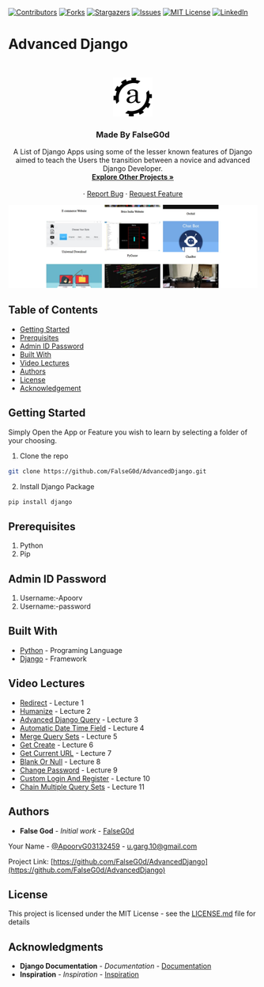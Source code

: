 [![Contributors][contributors-shield]][contributors-url]
[![Forks][forks-shield]][forks-url]
[![Stargazers][stars-shield]][stars-url]
[![Issues][issues-shield]][issues-url]
[![MIT License][license-shield]][license-url]
[![LinkedIn][linkedin-shield]][linkedin-url]


# Advanced Django

<!-- PROJECT LOGO -->
<br />
<p align="center">
  <a href="http://apoorvgarg.herokuapp.com/">
    <img src="images/Logo.png" alt="Logo" width="80" height="80">
  </a>

  <h3 align="center">Made By FalseG0d</h3>

  <p align="center">
    A List of Django Apps using some of the lesser known features of Django aimed to teach the Users the transition between a novice and advanced Django Developer.
    <br />
    <a href="https://github.com/FalseG0d?tab=repositories"><strong>Explore Other Projects »</strong></a>
    <br />
    <br />
    ·
    <a href="https://github.com/FalseG0d/AdvancedDjango/issues">Report Bug</a>
    ·
    <a href="https://github.com/FalseG0d/AdvancedDjango/issues">Request Feature</a>
  </p>
</p>


![Product Name Screen Shot][product-screenshot]
<!-- TABLE OF CONTENTS -->
## Table of Contents


* [Getting Started](#getting-started)
* [Prerquisites](#prerquisites)
* [Admin ID Password](#admin-id-password)
* [Built With](#built-with)
* [Video Lectures](#video-lectures)
* [Authors](#authors)
* [License](#license)
* [Acknowledgement](#acknowledgement)


## Getting Started

Simply Open the App or Feature you wish to learn by selecting a folder of your choosing.

1. Clone the repo

```sh
git clone https://github.com/FalseG0d/AdvancedDjango.git
```

2. Install Django Package

```sh
pip install django
```

## Prerequisites

1. Python
2. Pip

## Admin ID Password

1. Username:-Apoorv
2. Username:-password

## Built With

* [Python](http://www.dropwizard.io/1.0.2/docs/) - Programing Language
* [Django](https://maven.apache.org/) - Framework

## Video Lectures

* [Redirect](https://youtu.be/YsHd-l7QdI8) - Lecture 1
* [Humanize](https://youtu.be/i-1UXTp2Onk) - Lecture 2
* [Advanced Django Query](https://youtu.be/zjHLWkdSv1E) - Lecture 3
* [Automatic Date Time Field](https://youtu.be/FTMORnzf3-I) - Lecture 4
* [Merge Query Sets](https://youtu.be/0-NMAtb8txE) - Lecture 5
* [Get Create](https://youtu.be/sWuZla1w3D4) - Lecture 6
* [Get Current URL](https://youtu.be/d3So0GZ13f8) - Lecture 7
* [Blank Or Null](https://youtu.be/UlkPvEYQqps) - Lecture 8
* [Change Password](https://youtu.be/00sdVcuYki0) - Lecture 9
* [Custom Login And Register](https://youtu.be/sD97NMs1l9s) - Lecture 10
* [Chain Multiple Query Sets](https://youtu.be/WskpiwQrmTA) - Lecture 11

## Authors

* **False God** - *Initial work* - [FalseG0d](https://github.com/FalseG0d)

Your Name - [@ApoorvG03132459](https://twitter.com/ApoorvG03132459) - u.garg.10@gmail.com

Project Link: [https://github.com/FalseG0d/AdvancedDjango](https://github.com/FalseG0d/AdvancedDjango)

## License

This project is licensed under the MIT License - see the [LICENSE.md](LICENSE.md) file for details

## Acknowledgments

* **Django Documentation** - *Documentation* - [Documentation](https://github.com/FalseG0d)
* **Inspiration** - *Inspiration* - [Inspiration](https://simpleisbetterthancomplex.com/)


<!-- MARKDOWN LINKS & IMAGES -->
<!-- https://www.markdownguide.org/basic-syntax/#reference-style-links -->
[contributors-shield]: https://img.shields.io/github/contributors/FalseG0d/AdvancedDjango.svg?style=flat-square
[contributors-url]: https://github.com/FalseG0d/AdvancedDjango/graphs/contributors
[forks-shield]: https://img.shields.io/github/forks/FalseG0d/AdvancedDjango.svg?style=flat-square
[forks-url]: https://github.com/FalseG0d/AdvancedDjango/network/members
[stars-shield]: https://img.shields.io/github/stars/FalseG0d/AdvancedDjango.svg?style=flat-square
[stars-url]: https://github.com/FalseG0d/AdvancedDjango/stargazers
[issues-shield]: https://img.shields.io/github/issues/FalseG0d/AdvancedDjango.svg?style=flat-square
[issues-url]: https://github.com/FalseG0d/AdvancedDjango/issues
[license-shield]: https://img.shields.io/github/license/FalseG0d/AdvancedDjango.svg?style=flat-square
[license-url]: https://github.com/FalseG0d/AdvancedDjango/blob/master/LICENSE.txt
[linkedin-shield]: https://img.shields.io/badge/-LinkedIn-black.svg?style=flat-square&logo=linkedin&colorB=555
[linkedin-url]: https://www.linkedin.com/in/apoorv-garg-137137171/
[product-screenshot]: images/programs.png